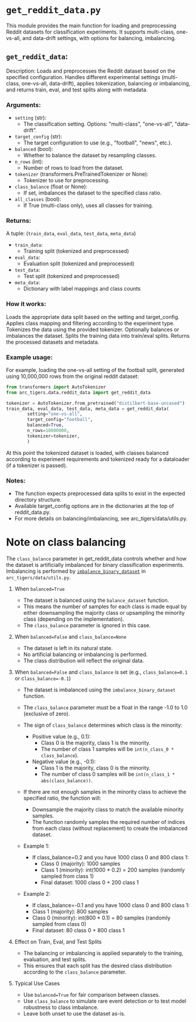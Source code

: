 # `get_reddit_data.py`

This module provides the main function for loading and preprocessing Reddit datasets for classification experiments. It supports multi-class, one-vs-all, and data-drift settings, with options for balancing, imbalancing.

## `get_reddit_data`:

Description: Loads and preprocesses the Reddit dataset based on the specified configuration. Handles different experimental settings (multi-class, one-vs-all, data-drift), applies tokenization, balancing or imbalancing, and returns train, eval, and test splits along with metadata.

### Arguments:

- `setting` (str):
  - The classification setting. Options: "multi-class", "one-vs-all", "data-drift".
- `target_config` (str):
  - The target configuration to use (e.g., "football", "news", etc.).
- `balanced` (bool):
  - Whether to balance the dataset by resampling classes.
- `n_rows` (int):
  - Number of rows to load from the dataset.
- `tokenizer` (transformers.PreTrainedTokenizer or None):
  - Tokenizer to use for preprocessing.
- `class_balance` (float or None):
  - If set, imbalances the dataset to the specified class ratio.
- `all_classes` (bool):
  - If True (multi-class only), uses all classes for training.

### Returns:

A tuple: (`train_data`, `eval_data`, `test_data`, `meta_data`)

- `train_data`:
  - Training split (tokenized and preprocessed)
- `eval_data`:
  - Evaluation split (tokenized and preprocessed)
- `test_data`:
  - Test split (tokenized and preprocessed)
- `meta_data`:
  - Dictionary with label mappings and class counts

### How it works:

Loads the appropriate data split based on the setting and target_config.
Applies class mapping and filtering according to the experiment type.
Tokenizes the data using the provided tokenizer.
Optionally balances or imbalances the dataset.
Splits the training data into train/eval splits.
Returns the processed datasets and metadata.

### Example usage:

For example, loading the one-vs-all setting of the football split, generated using 10,000,000 rows from the original reddit dataset:

```python
from transformers import AutoTokenizer
from arc_tigers.data.reddit_data import get_reddit_data

tokenizer = AutoTokenizer.from_pretrained("distilbert-base-uncased")
train_data, eval_data, test_data, meta_data = get_reddit_data(
        setting="one-vs-all",
        target_config="football",
        balanced=True,
        n_rows=10000000,
        tokenizer=tokenizer,
        )
```

At this point the tokenized dataset is loaded, with classes balanced according to experiment requirements and tokenized ready for a dataloader (if a tokenizer is passed).

### Notes:

- The function expects preprocessed data splits to exist in the expected directory structure.
- Available target_config options are in the dictionaries at the top of reddit_data.py.
- For more details on balancing/imbalancing, see arc_tigers/data/utils.py.

# Note on class balancing

The `class_balance` parameter in get_reddit_data controls whether and how the dataset is artificially imbalanced for binary classification experiments. Imbalancing is performed by [`imbalance_binary_dataset`](https://github.com/alan-turing-institute/ARC-TIGERS/blob/30-one-vs-all-classification/src/arc_tigers/data/utils.py#L35) in `arc_tigers/data/utils.py`.

1. When `balanced=True`
   - The dataset is balanced using the `balance_dataset` function.
   - This means the number of samples for each class is made equal by either downsampling the majority class or upsampling the minority class (depending on the implementation).
   - The `class_balance` parameter is ignored in this case.

2. When `balanced=False` and `class_balance=None`
   - The dataset is left in its natural state.
   - No artificial balancing or imbalancing is performed.
   - The class distribution will reflect the original data.

3. When `balanced=False` and `class_balance` is set (e.g., `class_balance=0.1` or c`lass_balance=-0.1`)
    - The dataset is imbalanced using the `imbalance_binary_dataset` function.
    - The `class_balance` parameter must be a float in the range -1.0 to 1.0 (exclusive of zero).
    - The sign of `class_balance` determines which class is the minority:
        - Positive value (e.g., 0.1):
          - Class 0 is the majority, class 1 is the minority.
          - The number of class 1 samples will be `int(n_class_0 * class_balance`).
        - Negative value (e.g., -0.1):
          - Class 1 is the majority, class 0 is the minority.
          - The number of class 0 samples will be `int(n_class_1 * abs(class_balance))`.
    - If there are not enough samples in the minority class to achieve the specified ratio, the function will:
        - Downsample the majority class to match the available minority samples.
        - The function randomly samples the required number of indices from each class (without replacement) to create the imbalanced dataset.

   - Example 1:
      - If class_balance=0.2 and you have 1000 class 0 and 800 class 1:
        - Class 0 (majority): 1000 samples
        - Class 1 (minority): int(1000 * 0.2) = 200 samples (randomly sampled from class 1)
        -    Final dataset: 1000 class 0 + 200 class 1
   - Example 2:
        - If class_balance=-0.1 and you have 1000 class 0 and 800 class 1:
        - Class 1 (majority): 800 samples
        - Class 0 (minority): int(800 * 0.1) = 80 samples (randomly sampled from class 0)
        - Final dataset: 80 class 0 + 800 class 1

4. Effect on Train, Eval, and Test Splits
    - The balancing or imbalancing is applied separately to the training, evaluation, and test splits.
    - This ensures that each split has the desired class distribution according to the `class_balance` parameter.

5. Typical Use Cases
    - Use `balanced=True` for fair comparison between classes.
   - Use `class_balance` to simulate rare event detection or to test model robustness to class imbalance.
    - Leave both unset to use the dataset as-is.

